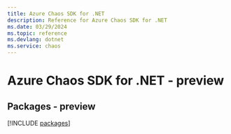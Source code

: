 ```yaml
---
title: Azure Chaos SDK for .NET
description: Reference for Azure Chaos SDK for .NET
ms.date: 03/29/2024
ms.topic: reference
ms.devlang: dotnet
ms.service: chaos
---
```

# Azure Chaos SDK for .NET - preview
## Packages - preview
[!INCLUDE [packages](chaos-index.md)]